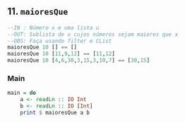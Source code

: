 ## 11. `maioresQue`
```hs
--IN : Número x e uma lista u
--OUT: Sublista de u cujos números sejam maiores que x
--OBS: Faça usando filter e CList
maioresQue 10 [] == []
maioresQue 10 [11,9,12] == [11,12]
maioresQue 10 [4,6,30,3,15,3,10,7] == [30,15]
```


<!--MAIN_BEGIN-->
### Main
```hs
main = do
    a <- readLn :: IO Int
    b <- readLn :: IO [Int]
    print $ maioresQue a b

```
<!--MAIN_END-->
